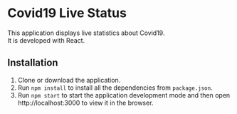 # Covid19 Live Status

This application displays live statistics about Covid19. <br>
It is developed with React.

## Installation
1. Clone or download the application.
2. Run `npm install` to install all the dependencies from `package.json`.
3. Run `npm start` to start the application development mode and then open <br>
    http://localhost:3000 to view it in the browser.
